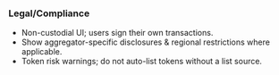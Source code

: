 ### Legal/Compliance

- Non-custodial UI; users sign their own transactions.
- Show aggregator-specific disclosures & regional restrictions where applicable.
- Token risk warnings; do not auto-list tokens without a list source.